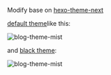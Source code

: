 Modify base on [hexo-theme-next](https://github.com/iissnan/hexo-theme-next)

[default theme](https://github.com/idhyt/hexo-theme-next/tree/master)like this:

![blog-theme-mist](http://7xi9s3.com1.z0.glb.clouddn.com/blog-theme-mist.png)

and [black theme](https://github.com/idhyt/hexo-theme-next/tree/magiclamp):

![blog-theme-mist](http://7xi9s3.com1.z0.glb.clouddn.com/blog-theme-mist-black.png)